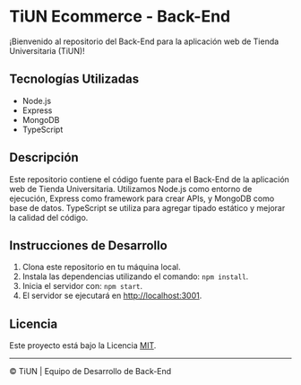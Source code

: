 # TiUN Ecommerce - Back-End

¡Bienvenido al repositorio del Back-End para la aplicación web de Tienda Universitaria (TiUN)!

## Tecnologías Utilizadas

- Node.js
- Express
- MongoDB
- TypeScript

## Descripción

Este repositorio contiene el código fuente para el Back-End de la aplicación web de Tienda Universitaria. Utilizamos Node.js como entorno de ejecución, Express como framework para crear APIs, y MongoDB como base de datos. TypeScript se utiliza para agregar tipado estático y mejorar la calidad del código.

## Instrucciones de Desarrollo

1. Clona este repositorio en tu máquina local.
2. Instala las dependencias utilizando el comando: `npm install`.
3. Inicia el servidor con: `npm start`.
4. El servidor se ejecutará en [http://localhost:3001](http://localhost:3001).

## Licencia

Este proyecto está bajo la Licencia [MIT](LICENSE).

---

© TiUN | Equipo de Desarrollo de Back-End
